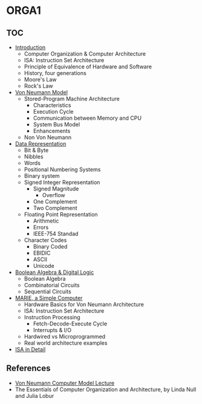 # ORGA1

## TOC

* [Introduction](./intro)
  * Computer Organization & Computer Architecture
  * ISA: Instruction Set Architecture
  * Principle of Equivalence of Hardware and Software
  * History, four generations
  * Moore's Law
  * Rock's Law
* [Von Neumann Model](./von-neumann)
  * Stored-Program Machine Architecture
    * Characteristics
    * Execution Cycle
    * Communication between Memory and CPU
    * System Bus Model
    * Enhancements
  * Non Von Neumann
* [Data Representation](./data-representation)
  * Bit & Byte
  * Nibbles
  * Words
  * Positional Numbering Systems
  * Binary system
  * Signed Integer Representation
    * Signed Magnitude
      * Overflow
    * One Complement
    * Two Complement
  * Floating Point Representation
    * Arithmetic
    * Errors
    * IEEE-754 Standad
  * Character Codes
    * Binary Coded
    * EBIDIC
    * ASCII
    * Unicode
* [Boolean Algebra & Digital Logic](./logic)
  * Boolean Algebra
  * Combinatorial Circuits
  * Sequential Circuits
* [MARIE, a Simple Computer](./marie)
  * Hardware Basics for Von Neumann Architecture
  * ISA: Instruction Set Architecture
  * Instruction Processing
    * Fetch-Decode-Execute Cycle
    * Interrupts & I/O
  * Hardwired vs Microprogrammed
  * Real world architecture examples
* [ISA in Detail](./isa) 

## References

* [Von Neumann Computer Model Lecture](http://www.c-jump.com/CIS77/CPU/VonNeumann/lecture.html)
* The Essentials of Computer Organization and Architecture, by Linda Null and Julia Lobur